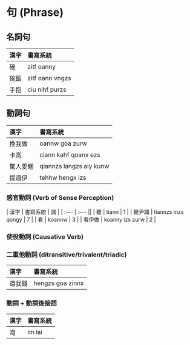 # 句 (Phrase)

## 名詞句

| 漢字 | 書寫系統 |
| :--- | :--- |
| 碗 | zitf oanny |
| 碗飯 | zitf oann vngzs |
| 手抱 | ciu nihf purzs |

## 動詞句

| 漢字 | 書寫系統 |
| :--- | :--- |
| 換我做 | oannw goa zurw |
| 卡高 | ciann kahf qoanx ezs |
| 驚人愛睏 | qiannzs langzs aiy kunw |
| 提還伊 | tehhw hengx izs |

### 感官動詞 (Verb of Sense Perception)

| 漢字 | 書寫系統 | 調 |
| :--- | :--- ||
| 聽 | tiann | 1 |
| 聽尹講 | tiannzs inzs qongy | 7 |
| 看 | koannw | 3 |
| 看伊做 | koanny izs zurw | 2 |

### 使役動詞 (Causative Verb)

### 二重他動詞 (ditransitive/trivalent/triadic)

| 漢字 | 書寫系統 |
| :--- | :--- |
| 還我錢 | hengzs goa zinnx |

### 動詞 + 動詞後接語

| 漢字 | 書寫系統 |
| :--- | :--- |
| 淹 | im lai |
